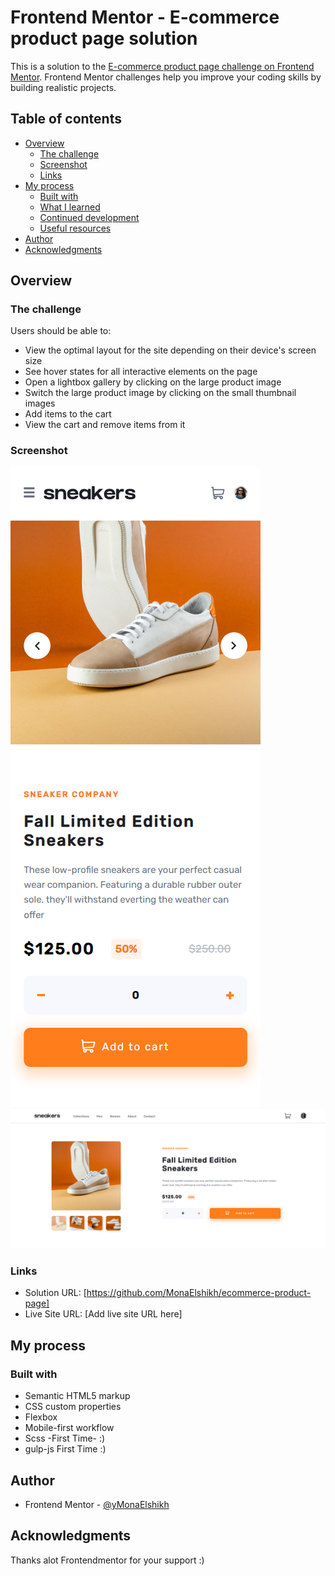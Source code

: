 # Frontend Mentor - E-commerce product page solution

This is a solution to the [E-commerce product page challenge on Frontend Mentor](https://www.frontendmentor.io/challenges/ecommerce-product-page-UPsZ9MJp6). Frontend Mentor challenges help you improve your coding skills by building realistic projects.

## Table of contents

- [Overview](#overview)
  - [The challenge](#the-challenge)
  - [Screenshot](#screenshot)
  - [Links](#links)
- [My process](#my-process)
  - [Built with](#built-with)
  - [What I learned](#what-i-learned)
  - [Continued development](#continued-development)
  - [Useful resources](#useful-resources)
- [Author](#author)
- [Acknowledgments](#acknowledgments)

## Overview

### The challenge

Users should be able to:

- View the optimal layout for the site depending on their device's screen size
- See hover states for all interactive elements on the page
- Open a lightbox gallery by clicking on the large product image
- Switch the large product image by clicking on the small thumbnail images
- Add items to the cart
- View the cart and remove items from it

### Screenshot

![](./project/assets/screenshots/mobile.png)
![](./project/assets/screenshots/desktop.png)

### Links

- Solution URL: [https://github.com/MonaElshikh/ecommerce-product-page]
- Live Site URL: [Add live site URL here]

## My process

### Built with

- Semantic HTML5 markup
- CSS custom properties
- Flexbox
- Mobile-first workflow
- Scss -First Time- :)
- gulp-js First Time :)

## Author

- Frontend Mentor - [@yMonaElshikh](https://www.frontendmentor.io/profile/MonaElshikh)

## Acknowledgments

Thanks alot Frontendmentor for your support :)
